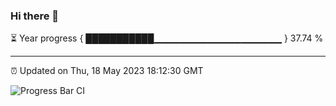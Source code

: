 ### Hi there 👋

⏳ Year progress { ███████████▁▁▁▁▁▁▁▁▁▁▁▁▁▁▁▁▁▁▁ } 37.74 %

---

⏰ Updated on Thu, 18 May 2023 18:12:30 GMT

![Progress Bar CI](https://github.com/liununu/liununu/workflows/Progress%20Bar%20CI/badge.svg)

